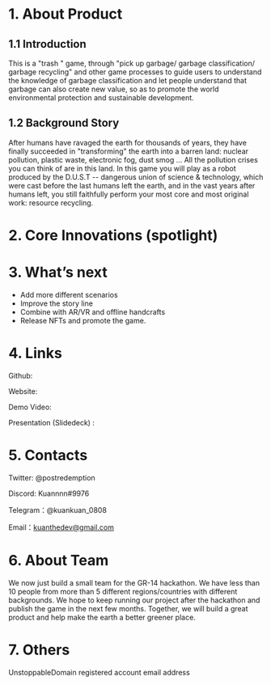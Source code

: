 # 1. About Product

## 1.1 Introduction

This is a "trash " game, through "pick up garbage/ garbage classification/ garbage recycling" and other game processes to guide users to understand the knowledge of garbage classification and let people understand that garbage can also create new value, so as to promote the world environmental protection and sustainable development.

## 1.2 Background Story 

After humans have ravaged the earth for thousands of years, they have finally succeeded in "transforming" the earth into a barren land: nuclear pollution, plastic waste, electronic fog, dust smog ... All the pollution crises you can think of are in this land.
In this game you will play as a robot produced by the D.U.S.T -- dangerous union of science & technology, which were cast before the last humans left the earth, and in the vast years after humans left, you still faithfully perform your most core and most original work: resource recycling.

# 2. Core Innovations (spotlight)


# 3. What’s next
- Add more different scenarios 
- Improve the story line 
- Combine with AR/VR and offline handcrafts 
- Release NFTs and promote the game.

# 4. Links 

Github:

Website:

Demo Video:

Presentation (Slidedeck) : 

# 5. Contacts

Twitter: @postredemption

Discord: Kuannnn#9976

Telegram：@kuankuan_0808

Email：kuanthedev@gmail.com

# 6. About Team
We now just build a small team for the GR-14 hackathon. We have less than 10 people from more than 5 different regions/countries with different backgrounds. We hope to keep running our project after the hackathon and publish the game in the next few months.
Together, we will build a great product and help make the earth a better greener place.

# 7. Others 

UnstoppableDomain registered account email address
